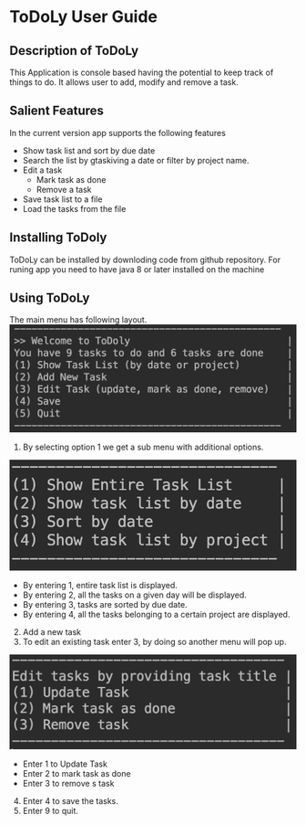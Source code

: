 # ToDoLy User Guide
## Description of ToDoLy
This Application is console based having the potential to keep track of things to do. It allows user to 
add, modify and remove a task.
## Salient Features
In the current version app supports the following features
+ Show task list and sort by due date
+ Search the list by gtaskiving a date or filter by project name. 
+ Edit a task
  + Mark task as done
  + Remove a task
+ Save task list to a file
+ Load the tasks from the file

## Installing ToDoly
ToDoLy can be installed by downloding code from github repository. For runing app you need to have java 8 or later installed on the machine
## Using ToDoLy
The main menu has following layout.
![alt text](https://github.com/oba14/ToDoListNew/blob/tasks/MainMenu.png "Main Menu")

1. By selecting option 1 we get a sub menu with additional options.

![alt text](https://github.com/oba14/ToDoListNew/blob/tasks/Option_1_subOptions.png )

- By entering 1, entire task list is displayed.
- By entering 2, all the tasks on a given day will be displayed.
- By entering 3, tasks are sorted by due date.
- By entering 4, all the tasks belonging to a certain project are displayed.

2. Add a new task
3. To edit an existing task enter 3, by doing so another menu will pop up.

![alt text](https://github.com/oba14/ToDoListNew/blob/tasks/Option_3_subOptions.png "Edit Tasks")
- Enter 1 to Update Task
- Enter 2 to mark task as done
- Enter 3 to remove s task
4. Enter 4 to save the tasks.
5. Enter 9 to quit.

